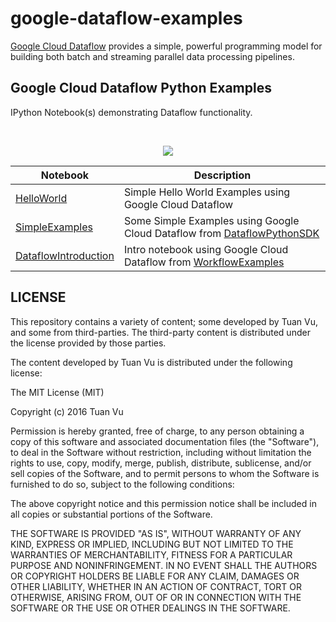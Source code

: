 # google-dataflow-examples

[Google Cloud Dataflow](https://cloud.google.com/dataflow/) provides a simple, powerful programming model for building both batch and streaming parallel data processing pipelines.


## Google Cloud Dataflow Python Examples

IPython Notebook(s) demonstrating Dataflow functionality.

<br/>
<p align="center">
  <img src="https://resources.atlasnet.eu/images/pages/google-cloud/cloud-dataflow.png">
</p>


| Notebook | Description |
|--------------------------------------------------------------------------------------------------------------|-------------------------------------------------------------------------------------------------------------------------------------------------------------------|
| [HelloWorld](http://nbviewer.jupyter.org/github/tuanavu/google-dataflow-examples/blob/master/notebooks/HelloWorld.ipynb) | Simple Hello World Examples using Google Cloud Dataflow |
| [SimpleExamples](http://nbviewer.jupyter.org/github/tuanavu/google-dataflow-examples/blob/master/notebooks/SimpleExamples.ipynb) | Some Simple Examples using Google Cloud Dataflow from [DataflowPythonSDK](https://github.com/GoogleCloudPlatform/DataflowPythonSDK)|
| [DataflowIntroduction](http://nbviewer.jupyter.org/github/tuanavu/google-dataflow-examples/blob/master/notebooks/DataflowIntroduction.ipynb) | Intro notebook using Google Cloud Dataflow from [WorkflowExamples](https://github.com/silviulica/WorkflowExamples) |


## LICENSE

This repository contains a variety of content; some developed by Tuan Vu, and some from third-parties.  The third-party content is distributed under the license provided by those parties.

The content developed by Tuan Vu is distributed under the following license:

The MIT License (MIT)

Copyright (c) 2016 Tuan Vu

Permission is hereby granted, free of charge, to any person obtaining a copy
of this software and associated documentation files (the "Software"), to deal
in the Software without restriction, including without limitation the rights
to use, copy, modify, merge, publish, distribute, sublicense, and/or sell
copies of the Software, and to permit persons to whom the Software is
furnished to do so, subject to the following conditions:

The above copyright notice and this permission notice shall be included in all
copies or substantial portions of the Software.

THE SOFTWARE IS PROVIDED "AS IS", WITHOUT WARRANTY OF ANY KIND, EXPRESS OR
IMPLIED, INCLUDING BUT NOT LIMITED TO THE WARRANTIES OF MERCHANTABILITY,
FITNESS FOR A PARTICULAR PURPOSE AND NONINFRINGEMENT. IN NO EVENT SHALL THE
AUTHORS OR COPYRIGHT HOLDERS BE LIABLE FOR ANY CLAIM, DAMAGES OR OTHER
LIABILITY, WHETHER IN AN ACTION OF CONTRACT, TORT OR OTHERWISE, ARISING FROM,
OUT OF OR IN CONNECTION WITH THE SOFTWARE OR THE USE OR OTHER DEALINGS IN THE
SOFTWARE.
